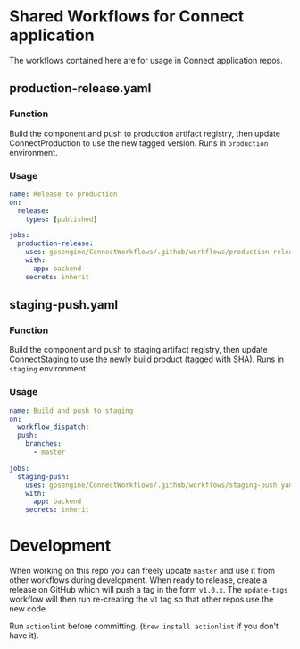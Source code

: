 # Shared Workflows for Connect application

The workflows contained here are for usage in Connect application repos.


## production-release.yaml

### Function

Build the component and push to production artifact registry, then update ConnectProduction to use
the new tagged version. Runs in `production` environment.

### Usage

```yaml
name: Release to production
on:
  release:
    types: [published]

jobs:
  production-release:
    uses: gpsengine/ConnectWorkflows/.github/workflows/production-release.yaml@v1
    with:
      app: backend
    secrets: inherit
```


## staging-push.yaml

### Function

Build the component and push to staging artifact registry, then update ConnectStaging to use
the newly build product (tagged with SHA). Runs in `staging` environment.

### Usage

```yaml
name: Build and push to staging
on:
  workflow_dispatch:
  push:
    branches:
      - master

jobs:
  staging-push:
    uses: gpsengine/ConnectWorkflows/.github/workflows/staging-push.yaml@v1
    with:
      app: backend
    secrets: inherit
```


# Development

When working on this repo you can freely update `master` and use it from other workflows during development. When
ready to release, create a release on GitHub which will push a tag in the form `v1.0.x`. The `update-tags` workflow
will then run re-creating the `v1` tag so that other repos use the new code.

Run `actionlint` before committing. (`brew install actionlint` if you don't have it).

